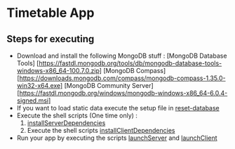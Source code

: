 # Timetable App

## Steps for executing

- Download and install the following MongoDB stuff : 
 [MongoDB Database Tools]  [https://fastdl.mongodb.org/tools/db/mongodb-database-tools-windows-x86_64-100.7.0.zip]
 [MongoDB Compass]  [https://downloads.mongodb.com/compass/mongodb-compass-1.35.0-win32-x64.exe]
 [MongoDB Community Server]  [https://fastdl.mongodb.org/windows/mongodb-windows-x86_64-6.0.4-signed.msi]
- If you want to load static data execute the setup file in [reset-database]('./timetableApp/reset-database/setup.sh')
- Execute the shell scripts  (One time only) : 
    1) [installServerDependencies]('./installServerDependencies')
    2) Execute the shell scripts [installClientDependencies]('./installClientDependencies')
- Run your app by executing the scripts [launchServer]('./launchApp.sh') and [launchClient]('./launchClient.sh')
